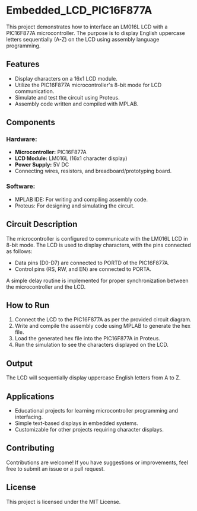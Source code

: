 # Embedded_LCD_PIC16F877A  

This project demonstrates how to interface an LM016L LCD with a PIC16F877A microcontroller. The purpose is to display English uppercase letters sequentially (A-Z) on the LCD using assembly language programming.  

## Features  
- Display characters on a 16x1 LCD module.  
- Utilize the PIC16F877A microcontroller's 8-bit mode for LCD communication.  
- Simulate and test the circuit using Proteus.  
- Assembly code written and compiled with MPLAB.  

## Components  
### Hardware:  
- **Microcontroller:** PIC16F877A  
- **LCD Module:** LM016L (16x1 character display)  
- **Power Supply:** 5V DC  
- Connecting wires, resistors, and breadboard/prototyping board.  

### Software:  
- MPLAB IDE: For writing and compiling assembly code.  
- Proteus: For designing and simulating the circuit.  

## Circuit Description  
The microcontroller is configured to communicate with the LM016L LCD in 8-bit mode. The LCD is used to display characters, with the pins connected as follows:  
- Data pins (D0-D7) are connected to PORTD of the PIC16F877A.  
- Control pins (RS, RW, and EN) are connected to PORTA.  

A simple delay routine is implemented for proper synchronization between the microcontroller and the LCD.  

## How to Run  
1. Connect the LCD to the PIC16F877A as per the provided circuit diagram.  
2. Write and compile the assembly code using MPLAB to generate the hex file.  
3. Load the generated hex file into the PIC16F877A in Proteus.  
4. Run the simulation to see the characters displayed on the LCD.  

## Output  
The LCD will sequentially display uppercase English letters from A to Z.  

## Applications  
- Educational projects for learning microcontroller programming and interfacing.  
- Simple text-based displays in embedded systems.  
- Customizable for other projects requiring character displays.  

## Contributing  
Contributions are welcome! If you have suggestions or improvements, feel free to submit an issue or a pull request.  

## License  
This project is licensed under the MIT License.  


